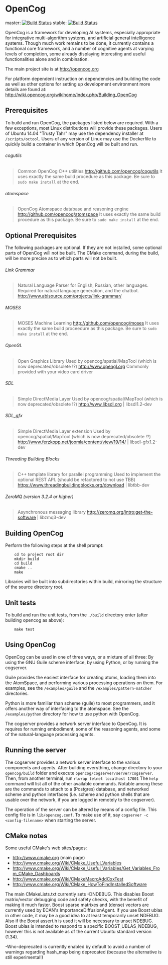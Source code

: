OpenCog
=======

master:
[![Build Status](http://61.92.69.39:8080/buildStatus/icon?job=ci-opencog-master)](http://61.92.69.39:8080/job/ci-opencog-master)
stable:
[![Build Status](http://61.92.69.39:8080/buildStatus/icon?job=ci-opencog-stable)](http://61.92.69.39:8080/job/ci-opencog-stable)

OpenCog is a framework for developing AI systems, especially appropriate
for integrative multi-algorithm systems, and artificial general intelligence
systems.  Though much work remains to be done, it currently contains a
functional core framework, and a number of cognitive agents at varying levels
of completion, some already displaying interesting and useful functionalities
alone and in combination.

The main project site is at http://opencog.org

For platform dependent instruction on dependencies and building the code as
well as other options for setting up development environment more details are
found at: http://wiki.opencog.org/wikihome/index.php/Building_OpenCog

Prerequisites
-------------
To build and run OpenCog, the packages listed below are required.
With a few exceptions, most Linux distributions will provide these
packages. Users of Ubuntu 14.04 "Trusty Tahr" may use the dependency
installer at `/scripts/octool`.  Users of any version of Linux may
use the Dockerfile to quickly build a container in which OpenCog will
be built and run.

###### cogutils
> Common OpenCog C++ utilities
> http://github.com/opencog/cogutils
> It uses exactly the same build procedure as this package. Be sure
  to `sudo make install` at the end.

###### atomspace
> OpenCog Atomspace database and reasoning engine
> http://github.com/opencog/atomspace
> It uses exactly the same build procedure as this package. Be sure
  to `sudo make install` at the end.

Optional Prerequisites
----------------------
The following packages are optional. If they are not installed, some
optional parts of OpenCog will not be built.  The CMake command, during
the build, will be more precise as to which parts will not be built.

###### Link Grammar
> Natural Language Parser for English, Russian, other languages.
> Required for natural language generation, and the chatbot.
> http://www.abisource.com/projects/link-grammar/

###### MOSES
> MOSES Machine Learning
> http://github.com/opencog/moses
> It uses exactly the same build proceedure as this package. Be sure
  to `sudo make install` at the end.

###### OpenGL
> Open Graphics Library
> Used by opencog/spatial/MapTool (which is now deprecated/obsolete !?)
> http://www.opengl.org
> Commonly provided with your video card driver

###### SDL
> Simple DirectMedia Layer
> Used by opencog/spatial/MapTool (which is now deprecated/obsolete !?)
> http://www.libsdl.org | libsdl1.2-dev

###### SDL_gfx
> Simple DirectMedia Layer extension
> Used by opencog/spatial/MapTool (which is now deprecated/obsolete !?)
> http://www.ferzkopp.net/joomla/content/view/19/14/ | libsdl-gfx1.2-dev

###### Threading Building Blocks
> C++ template library for parallel programming
> Used to implement the optional REST API. (should be refactored to not use TBB)
> https://www.threadingbuildingblocks.org/download | libtbb-dev

###### ZeroMQ (version 3.2.4 or higher)
> Asynchronous messaging library
> http://zeromq.org/intro:get-the-software | libzmq3-dev

Building OpenCog
----------------
Perform the following steps at the shell prompt:
```
    cd to project root dir
    mkdir build
    cd build
    cmake ..
    make
```
Libraries will be built into subdirectories within build, mirroring
the structure of the source directory root.


Unit tests
----------
To build and run the unit tests, from the `./build` directory enter
(after building opencog as above):
```
    make test
```

Using OpenCog
-------------
OpenCog can be used in one of three ways, or a mixture of all three:
By using the GNU Guile scheme interface, by using Python, or by running
the cogserver.

Guile provides the easiest interface for creating atoms, loading them
into the AtomSpace, and performing various processing operations on
them.  For examples, see the `/examples/guile` and the
`/examples/pattern-matcher` directories.

Python is more familiar than scheme (guile) to most programmers, and
it offers another way of interfacing to the atomspace. See the
`/examples/python` directory for how to use python with OpenCog.

The cogserver provides a network server interface to OpenCog. It is
requires for running embodiment, some of the reasoning agents, and some
of the natural-language processing agents.

Running the server
------------------
The cogserver provides a network server interface to the various
components and agents.  After building everything, change directory
to your `opencog/build` folder and execute `opencog/cogserver/server/cogserver`.
Then, from another terminal, run `rlwrap telnet localhost 17001`
The `help` command will list all of the other available commands.
Notable among these are the commands to attach to a (Postgres) database,
and networked scheme and python interfaces (i.e. scheme and python
shells that are usable over the network, if you are logged in remotely
to the cogserver).

The operation of the server can be altered by means of a config file.
This config file is in `lib/opencog.conf`. To make use of it, say
`cogserver -c <config-filename>` when starting the server.


CMake notes
-----------
Some useful CMake's web sites/pages:

 - http://www.cmake.org (main page)
 - http://www.cmake.org/Wiki/CMake_Useful_Variables
 - http://www.cmake.org/Wiki/CMake_Useful_Variables/Get_Variables_From_CMake_Dashboards
 - http://www.cmake.org/Wiki/CMakeMacroAddCxxTest
 - http://www.cmake.org/Wiki/CMake_HowToFindInstalledSoftware


The main CMakeLists.txt currently sets -DNDEBUG. This disables Boost
matrix/vector debugging code and safety checks, with the benefit of
making it much faster. Boost sparse matrixes and (dense) vectors are
currently used by ECAN's ImportanceDiffusionAgent. If you use Boost
ublas in other code, it may be a good idea to at least temporarily
unset NDEBUG. Also if the Boost assert.h is used it will be necessary
to unset NDEBUG. Boost ublas is intended to respond to a specific
BOOST_UBLAS_NDEBUG, however this is not available as of the current
Ubuntu standard version (1.34).

-Wno-deprecated is currently enabled by default to avoid a number of
warnings regarding hash_map being deprecated (because the alternative
is still experimental!)
